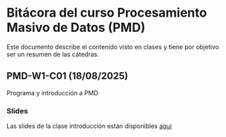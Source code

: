 # Bitácora del curso Procesamiento Masivo de Datos (PMD)

Este documento describe el contenido visto en clases y tiene por objetivo ser un resumen de las cátedras.

## PMD-W1-C01 (18/08/2025)

Programa y introducción a PMD

### Slides

Las slides de la clase introducción están disponibles [aqui](https://github.com/adigenova/uohpmd/blob/main/catedra/PMD-W1-C01/PMD-W1-C01-Int.pdf)

